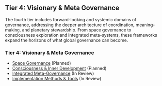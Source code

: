 ## Tier 4: Visionary & Meta Governance

The fourth tier includes forward-looking and systemic domains of governance, addressing the deeper architecture of coordination, meaning-making, and planetary stewardship. From space governance to consciousness exploration and integrated meta-systems, these frameworks expand the horizons of what global governance can become.

### Tier 4: Visionary & Meta Governance
- [Space Governance](/framework/docs/implementation/space) (Planned)
- [Consciousness & Inner Development](/framework/docs/implementation/consciousness) (Planned)
- [Integrated Meta-Governance](/framework/docs/implementation/meta) (In Review)
- [Implementation Methods & Tools](/framework/docs/implementation/methods-tools) (In Review)
